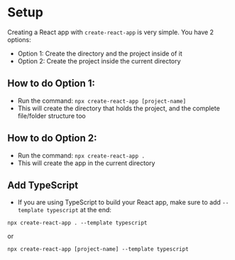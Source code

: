 # Setup

Creating a React app with `create-react-app` is very simple. You have 2 options:

- Option 1: Create the directory and the project inside of it
- Option 2: Create the project inside the current directory

## How to do Option 1:

- Run the command: `npx create-react-app [project-name]`
- This will create the directory that holds the project, and the complete file/folder structure too

## How to do Option 2:

- Run the command: `npx create-react-app .`
- This will create the app in the current directory

## Add TypeScript

- If you are using TypeScript to build your React app, make sure to add `--template typescript` at the end:

`npx create-react-app . --template typescript`

or

`npx create-react-app [project-name] --template typescript`
